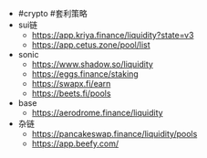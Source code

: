 - #crypto #套利策略
- sui链
	- https://app.kriya.finance/liquidity?state=v3
	- https://app.cetus.zone/pool/list
- sonic
	- https://www.shadow.so/liquidity
	- https://eggs.finance/staking
	- https://swapx.fi/earn
	- https://beets.fi/pools
- base
	- https://aerodrome.finance/liquidity
- 杂链
	- https://pancakeswap.finance/liquidity/pools
	- https://app.beefy.com/